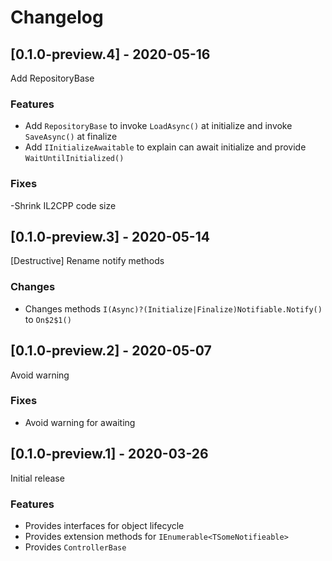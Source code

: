 # Changelog

## [0.1.0-preview.4] - 2020-05-16

Add RepositoryBase

### Features

- Add `RepositoryBase` to invoke `LoadAsync()` at initialize and invoke `SaveAsync()` at finalize
- Add `IInitializeAwaitable` to explain can await initialize and provide `WaitUntilInitialized()`

### Fixes

-Shrink IL2CPP code size

## [0.1.0-preview.3] - 2020-05-14

[Destructive] Rename notify methods

### Changes

- Changes methods `I(Async)?(Initialize|Finalize)Notifiable.Notify()` to `On$2$1()`

## [0.1.0-preview.2] - 2020-05-07

Avoid warning

### Fixes

- Avoid warning for awaiting

## [0.1.0-preview.1] - 2020-03-26

Initial release

### Features

* Provides interfaces for object lifecycle
* Provides extension methods for `IEnumerable<TSomeNotifieable>`
* Provides `ControllerBase`

